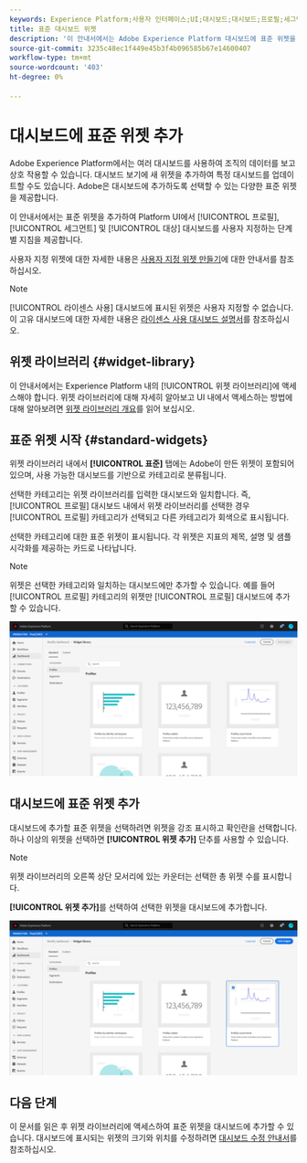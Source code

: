 ```yaml
---
keywords: Experience Platform;사용자 인터페이스;UI;대시보드;대시보드;프로필;세그먼트;대상;라이선스 사용
title: 표준 대시보드 위젯
description: '이 안내서에서는 Adobe Experience Platform 대시보드에 표준 위젯을 추가하는 단계별 지침을 제공합니다. '
source-git-commit: 3235c48ec1f449e45b3f4b096585b67e14600407
workflow-type: tm+mt
source-wordcount: '403'
ht-degree: 0%

---
```


# 대시보드에 표준 위젯 추가

Adobe Experience Platform에서는 여러 대시보드를 사용하여 조직의 데이터를 보고 상호 작용할 수 있습니다. 대시보드 보기에 새 위젯을 추가하여 특정 대시보드를 업데이트할 수도 있습니다. Adobe은 대시보드에 추가하도록 선택할 수 있는 다양한 표준 위젯을 제공합니다.

이 안내서에서는 표준 위젯을 추가하여 Platform UI에서 [!UICONTROL 프로필], [!UICONTROL 세그먼트] 및 [!UICONTROL 대상] 대시보드를 사용자 지정하는 단계별 지침을 제공합니다.

사용자 지정 위젯에 대한 자세한 내용은 [사용자 지정 위젯 만들기](custom-widgets.md)에 대한 안내서를 참조하십시오.

>[!NOTE]
>
>[!UICONTROL 라이센스 사용] 대시보드에 표시된 위젯은 사용자 지정할 수 없습니다. 이 고유 대시보드에 대한 자세한 내용은 [라이센스 사용 대시보드 설명서](../guides/license-usage.md)를 참조하십시오.

## 위젯 라이브러리 {#widget-library}

이 안내서에서는 Experience Platform 내의 [!UICONTROL 위젯 라이브러리]에 액세스해야 합니다. 위젯 라이브러리에 대해 자세히 알아보고 UI 내에서 액세스하는 방법에 대해 알아보려면 [위젯 라이브러리 개요](widget-library.md)를 읽어 보십시오.

## 표준 위젯 시작 {#standard-widgets}

위젯 라이브러리 내에서 **[!UICONTROL 표준]** 탭에는 Adobe이 만든 위젯이 포함되어 있으며, 사용 가능한 대시보드를 기반으로 카테고리로 분류됩니다.

선택한 카테고리는 위젯 라이브러리를 입력한 대시보드와 일치합니다. 즉, [!UICONTROL 프로필] 대시보드 내에서 위젯 라이브러리를 선택한 경우 [!UICONTROL 프로필] 카테고리가 선택되고 다른 카테고리가 회색으로 표시됩니다.

선택한 카테고리에 대한 표준 위젯이 표시됩니다. 각 위젯은 지표의 제목, 설명 및 샘플 시각화를 제공하는 카드로 나타납니다.

>[!NOTE]
>
>위젯은 선택한 카테고리와 일치하는 대시보드에만 추가할 수 있습니다. 예를 들어 [!UICONTROL 프로필] 카테고리의 위젯만 [!UICONTROL 프로필] 대시보드에 추가할 수 있습니다.

![](../images/customization/standard-widgets.png)

## 대시보드에 표준 위젯 추가

대시보드에 추가할 표준 위젯을 선택하려면 위젯을 강조 표시하고 확인란을 선택합니다. 하나 이상의 위젯을 선택하면 **[!UICONTROL 위젯 추가]** 단추를 사용할 수 있습니다.

>[!NOTE]
>
>위젯 라이브러리의 오른쪽 상단 모서리에 있는 카운터는 선택한 총 위젯 수를 표시합니다.

**[!UICONTROL 위젯 추가]**&#x200B;를 선택하여 선택한 위젯을 대시보드에 추가합니다.

![](../images/customization/add-widget.png)

## 다음 단계

이 문서를 읽은 후 위젯 라이브러리에 액세스하여 표준 위젯을 대시보드에 추가할 수 있습니다. 대시보드에 표시되는 위젯의 크기와 위치를 수정하려면 [대시보드 수정 안내서](modify.md)를 참조하십시오.
